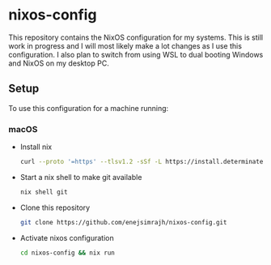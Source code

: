 # nixos-config

This repository contains the NixOS configuration for my systems. This is still work in progress and I will most likely make a lot changes as I use this configuration. I also plan to switch from using WSL to dual booting Windows and NixOS on my desktop PC.

## Setup

To use this configuration for a machine running:

### macOS
- Install nix
  ```zsh
  curl --proto '=https' --tlsv1.2 -sSf -L https://install.determinate.systems/nix | sh -s -- install
  ```
- Start a nix shell to make git available
  ```zsh
  nix shell git
  ```
- Clone this repository
  ```zsh
  git clone https://github.com/enejsimrajh/nixos-config.git
  ```
- Activate nixos configuration
    ```zsh
  cd nixos-config && nix run
  ```
